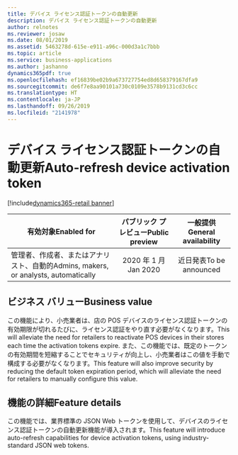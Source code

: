 ```yaml
---
title: デバイス ライセンス認証トークンの自動更新
description: デバイス ライセンス認証トークンの自動更新
author: relnotes
ms.reviewer: josaw
ms.date: 08/01/2019
ms.assetid: 5463278d-615e-e911-a96c-000d3a1c7bbb
ms.topic: article
ms.service: business-applications
ms.author: jashanno
dynamics365pdf: true
ms.openlocfilehash: ef16839be02b9a673727754ed8d658379167dfa9
ms.sourcegitcommit: de6f7e8aa90101a730c0109e3578b9131cd3c6cc
ms.translationtype: HT
ms.contentlocale: ja-JP
ms.lasthandoff: 09/26/2019
ms.locfileid: "2141978"
---
```

# <a name="auto-refresh-device-activation-token"></a><span data-ttu-id="d710e-103">デバイス ライセンス認証トークンの自動更新</span><span class="sxs-lookup"><span data-stu-id="d710e-103">Auto-refresh device activation token</span></span>
[!include[dynamics365-retail banner](../includes/dynamics365-retail.md)]

| <span data-ttu-id="d710e-104">有効対象</span><span class="sxs-lookup"><span data-stu-id="d710e-104">Enabled for</span></span>    |  <span data-ttu-id="d710e-105">パブリック プレビュー</span><span class="sxs-lookup"><span data-stu-id="d710e-105">Public preview</span></span> | <span data-ttu-id="d710e-106">一般提供</span><span class="sxs-lookup"><span data-stu-id="d710e-106">General availability</span></span> | 
| ---------- | :----------: |:----------: |
|<span data-ttu-id="d710e-107">管理者、作成者、またはアナリスト、自動的</span><span class="sxs-lookup"><span data-stu-id="d710e-107">Admins, makers, or analysts, automatically</span></span>|<span data-ttu-id="d710e-108">2020 年 1 月</span><span class="sxs-lookup"><span data-stu-id="d710e-108">Jan 2020</span></span>| <span data-ttu-id="d710e-109">近日発表</span><span class="sxs-lookup"><span data-stu-id="d710e-109">To be announced</span></span>|


## <a name="business-value"></a><span data-ttu-id="d710e-110">ビジネス バリュー</span><span class="sxs-lookup"><span data-stu-id="d710e-110">Business value</span></span>
<!-- bv start -->
<span data-ttu-id="d710e-111">この機能により、小売業者は、店の POS デバイスのライセンス認証トークンの有効期限が切れるたびに、ライセンス認証をやり直す必要がなくなります。</span><span class="sxs-lookup"><span data-stu-id="d710e-111">This will alleviate the need for retailers to reactivate POS devices in their stores each time the activation tokens expire.</span></span> <span data-ttu-id="d710e-112">また、この機能では、既定のトークンの有効期間を短縮することでセキュリティが向上し、小売業者はこの値を手動で構成する必要がなくなります。</span><span class="sxs-lookup"><span data-stu-id="d710e-112">This feature will also improve security by reducing the default token expiration period, which will alleviate the need for retailers to manually configure this value.</span></span>
<!-- bv end -->



## <a name="feature-details"></a><span data-ttu-id="d710e-113">機能の詳細</span><span class="sxs-lookup"><span data-stu-id="d710e-113">Feature details</span></span>
<!--feature detail start -->
<span data-ttu-id="d710e-114">この機能では、業界標準の JSON Web トークンを使用して、デバイスのライセンス認証トークンの自動更新機能が導入されます。</span><span class="sxs-lookup"><span data-stu-id="d710e-114">This feature will introduce auto-refresh capabilities for device activation tokens, using industry-standard JSON web tokens.</span></span>
<!--feature detail end -->












